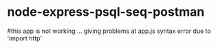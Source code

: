 # node-express-psql-seq-postman
#this app is not working ... giving problems at app.js syntax error due to 'import http'

